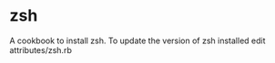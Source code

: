 zsh
========

A cookbook to install zsh. To update the version of zsh installed edit attributes/zsh.rb
